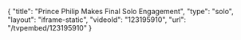 {
    "title": "Prince Philip Makes Final Solo Engagement",
    "type": "solo",
    "layout": "iframe-static",
    "videoId": "123195910",
    "url": "\/tvpembed\/123195910"
}